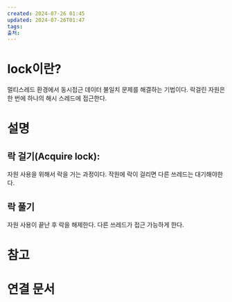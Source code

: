 ```yaml
---
created: 2024-07-26 01:45
updated: 2024-07-26T01:47
tags: 
출처: 
---
```

# lock이란?
멀티스레드 환경에서 동시접근 데이터 불일치 문제를 해결하는 기법이다.
락걸린 자원은 한 번에 하나의 해시 스레드에 접근한다.

# 설명
## 락 걸기(Acquire lock):
자원 사용을 위해서 락을 거는 과정이다.
작원에 락이 걸리면 다른 쓰레드는 대기해야한다.

## 락 풀기
자원 사용이 끝난 후 락을 해제한다.
다른 쓰레드가 접근 가능하게 한다.
# 참고

# 연결 문서

